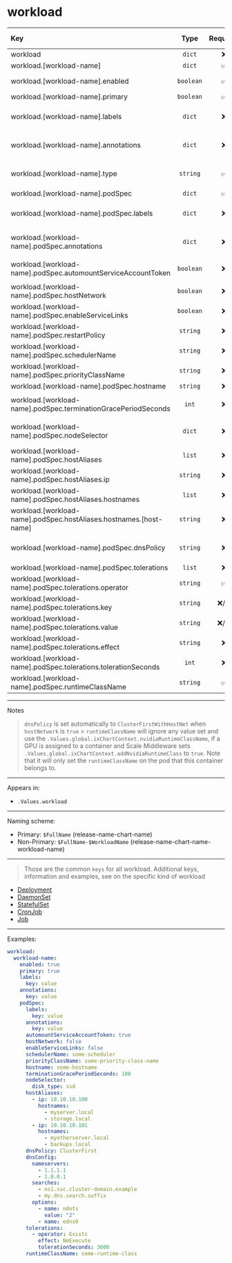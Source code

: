 # workload

| Key                                                                |   Type    | Required |   Helm Template    |                             Default                             | Description                                                                        |
| :----------------------------------------------------------------- | :-------: | :------: | :----------------: | :-------------------------------------------------------------: | :--------------------------------------------------------------------------------- |
| workload                                                           |  `dict`   |    ❌    |         ❌         |                              `{}`                               | Define the workload as dicts                                                       |
| workload.[workload-name]                                           |  `dict`   |    ✅    |         ❌         |                              `{}`                               | Holds workload definition                                                          |
| workload.[workload-name].enabled                                   | `boolean` |    ✅    |         ❌         |                             `false`                             | Enables or Disables the workload                                                   |
| workload.[workload-name].primary                                   | `boolean` |    ✅    |         ❌         |                             `false`                             | Sets the workload as primary                                                       |
| workload.[workload-name].labels                                    |  `dict`   |    ❌    | ✅ (On value only) |                              `{}`                               | Additional labels for workload                                                     |
| workload.[workload-name].annotations                               |  `dict`   |    ❌    | ✅ (On value only) |                              `{}`                               | Additional annotations for workload                                                |
| workload.[workload-name].type                                      | `string`  |    ✅    |         ❌         |                              `""`                               | Define the kind of the workload (Deployment, DaemonSet, StatefulSet, CronJob, Job) |
| workload.[workload-name].podSpec                                   |  `dict`   |    ✅    |         ❌         |                              `{}`                               | Holds the pod definition                                                           |
| workload.[workload-name].podSpec.labels                            |  `dict`   |    ❌    | ✅ (On value only) |                              `{}`                               | Additional Pod Labels                                                              |
| workload.[workload-name].podSpec.annotations                       |  `dict`   |    ❌    | ✅ (On value only) |                              `{}`                               | Pod Annotations                                                                    |
| workload.[workload-name].podSpec.automountServiceAccountToken      | `boolean` |    ❌    |         ❌         | `{{ .Values.podOptions.automountServiceAccoutnToken }}` (false) | Pod's automountServiceAccountToken                                                 |
| workload.[workload-name].podSpec.hostNetwork                       | `boolean` |    ❌    |         ❌         |         `{{ .Values.podOptions.hostNetwork }}` (false)          | Pod's hostNetwork                                                                  |
| workload.[workload-name].podSpec.enableServiceLinks                | `boolean` |    ❌    |         ❌         |      `{{ .Values.podOptions.enableServiceLinks }}` (false)      | Pod's enableServiceLinks                                                           |
| workload.[workload-name].podSpec.restartPolicy                     | `string`  |    ❌    |         ✅         |        `{{ .Values.podOptions.restartPolicy }}` (Always)        | Pod's restartPolicy. (Always, Never, OnFailure)                                    |
| workload.[workload-name].podSpec.schedulerName                     | `string`  |    ❌    |         ✅         |          `{{ .Values.podOptions.schedulerName }}` ("")          | Pod's schedulerName                                                                |
| workload.[workload-name].podSpec.priorityClassName                 | `string`  |    ❌    |         ✅         |        `{{ .Values.podOptions.priorityClassName }}` ("")        | Pod's priorityClassName                                                            |
| workload.[workload-name].podSpec.hostname                          | `string`  |    ❌    |         ✅         |                              `""`                               | Pod's hostname                                                                     |
| workload.[workload-name].podSpec.terminationGracePeriodSeconds     |   `int`   |    ❌    |         ✅         | `{{ .Values.podOptions.terminationGracePeriodSeconds }}` (120)  | Pod's terminationGracePeriodSeconds                                                |
| workload.[workload-name].podSpec.nodeSelector                      |  `dict`   |    ❌    | ✅ (On value only) |          `{{ .Values.podOptions.nodeSelector }}` ({})           | Pod's nodeSelector                                                                 |
| workload.[workload-name].podSpec.hostAliases                       |  `list`   |    ❌    |         ❌         |                                                                 | Pod's host aliases                                                                 |
| workload.[workload-name].podSpec.hostAliases.ip                    | `string`  |    ❌    |         ✅         |                                                                 | Value for `ip` in hosts aliases                                                    |
| workload.[workload-name].podSpec.hostAliases.hostnames             |  `list`   |    ❌    |         ❌         |                                                                 | Hostnames for the `ip` in hosts aliases                                            |
| workload.[workload-name].podSpec.hostAliases.hostnames.[host-name] | `string`  |    ❌    |         ✅         |                                                                 | [Value] for `hostnames` for the `ip` in hosts aliases                              |
| workload.[workload-name].podSpec.dnsPolicy                         | `string`  |    ❌    |         ✅         |       `{{ .Values.podOptions.dnsPolicy }}` (ClusterFirst)       | Pod's DNS Policy (ClusterFirst, ClusterFirstWithHostNet, Default, None).           |
| workload.[workload-name].podSpec.tolerations                       |  `list`   |    ❌    |         ❌         |           `{{ .Values.podOptions.tolerations }}` ([])           | Pod's Tolerations                                                                  |
| workload.[workload-name].podSpec.tolerations.operator              | `string`  |    ✅    |         ✅         |                                                                 | Toleration's `operator` (Equal, Exists)                                            |
| workload.[workload-name].podSpec.tolerations.key                   | `string`  |  ❌/✅   |         ✅         |                                                                 | Toleration's `key`. Required only when `operator` = `Equal`                        |
| workload.[workload-name].podSpec.tolerations.value                 | `string`  |  ❌/✅   |         ✅         |                                                                 | Toleration's `value`. Required only when `operator` = `Equal`                      |
| workload.[workload-name].podSpec.tolerations.effect                | `string`  |    ❌    |         ✅         |                                                                 | Toleration's `effect`.(NoExecute, NoSchedule, PreferNoSchedule)                    |
| workload.[workload-name].podSpec.tolerations.tolerationSeconds     |   `int`   |    ❌    |         ❌         |                                                                 | Toleration's `tolerationSeconds`.                                                  |
| workload.[workload-name].podSpec.runtimeClassName                  | `string`  |    ✅    |         ❌         |        `{{ .Values.podOptions.runtimeClassName }}` ("")         | Pod's runtimeClassName                                                             |

---

Notes

> `dnsPolicy` is set automatically to `ClusterFirstWithHostNet` when `hostNetwork` is `true` > `runtimeClassName` will ignore any value set and use the `.Values.global.ixChartContext.nvidiaRuntimeClassName`,
> if a GPU is assigned to a container and Scale Middleware sets `.Values.global.ixChartContext.addNvidiaRuntimeClass` to `true`.
> Note that it will only set the `runtimeClassName` on the pod that this container belongs to.

---

Appears in:

- `.Values.workload`

---

Naming scheme:

- Primary: `$FullName` (release-name-chart-name)
- Non-Primary: `$FullName-$WorkloadName` (release-name-chart-name-workload-name)

---

> Those are the common `keys` for all workload.
> Additional keys, information and examples, see on the specific kind of workload

- [Deployment](deployment.md)
- [DaemonSet](daemonset.md)
- [StatefulSet](statefulset.md)
- [CronJob](cronjob.md)
- [Job](job.md)

---

Examples:

```yaml
workload:
  workload-name:
    enabled: true
    primary: true
    labels:
      key: value
    annotations:
      key: value
    podSpec:
      labels:
        key: value
      annotations:
        key: value
      automountServiceAccountToken: true
      hostNetwork: false
      enableServiceLinks: false
      schedulerName: some-scheduler
      priorityClassName: some-priority-class-name
      hostname: some-hostname
      terminationGracePeriodSeconds: 100
      nodeSelector:
        disk_type: ssd
      hostAliases:
        - ip: 10.10.10.100
          hostnames:
            - myserver.local
            - storage.local
        - ip: 10.10.10.101
          hostnames:
            - myotherserver.local
            - backups.local
      dnsPolicy: ClusterFirst
      dnsConfig:
        nameservers:
          - 1.1.1.1
          - 1.0.0.1
        searches:
          - ns1.svc.cluster-domain.example
          - my.dns.search.suffix
        options:
          - name: ndots
            value: "2"
          - name: edns0
      tolerations:
        - operator: Exists
          effect: NoExecute
          tolerationSeconds: 3600
      runtimeClassName: some-runtime-class
```
